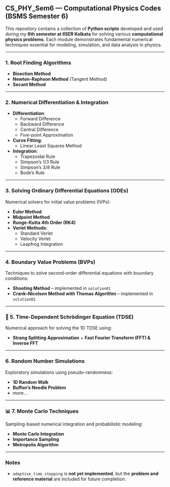 ##  CS_PHY_Sem6 — Computational Physics Codes (BSMS Semester 6)

This repository contains a collection of **Python scripts** developed and used during my **6th semester at IISER Kolkata** for solving various **computational physics problems**. Each module demonstrates fundamental numerical techniques essential for modeling, simulation, and data analysis in physics.

---

### 1. Root Finding Algorithms
- **Bisection Method**
- **Newton-Raphson Method** (Tangent Method)
- **Secant Method**

---

### 2. Numerical Differentiation & Integration
- **Differentiation**:
  - Forward Difference
  - Backward Difference
  - Central Difference
  - Five-point Approximation  
- **Curve Fitting**:
  - Linear Least Squares Method
- **Integration**:
  - Trapezoidal Rule
  - Simpson’s 1/3 Rule
  - Simpson’s 3/8 Rule
  - Bode’s Rule

---

### 3. Solving Ordinary Differential Equations (ODEs)
Numerical solvers for initial value problems (IVPs):
- **Euler Method**
- **Midpoint Method**
- **Runge-Kutta 4th Order (RK4)**
- **Verlet Methods**:
  - Standard Verlet
  - Velocity Verlet
  - Leapfrog Integration

---

### 4. Boundary Value Problems (BVPs)
Techniques to solve second-order differential equations with boundary conditions:
- **Shooting Method** – implemented in `solution01`
- **Crank–Nicolson Method with Thomas Algorithm** – implemented in `solution02`

---

### 🔬 5. Time-Dependent Schrödinger Equation (TDSE)
Numerical approach for solving the 1D TDSE using:
- **Strang Splitting Approximation** + **Fast Fourier Transform (FFT) & Inverse FFT**

---

### 6. Random Number Simulations
Exploratory simulations using pseudo-randomness:
- **1D Random Walk**
- **Buffon’s Needle Problem**
- more...

---

### 📊 7. Monte Carlo Techniques
Sampling-based numerical integration and probabilistic modeling:
- **Monte Carlo Integration**
- **Importance Sampling**
- **Metropolis Algorithm**

---

### Notes
- `adaptive_time_stepping` is **not yet implemented**, but the **problem and reference material** are included for future completion.
